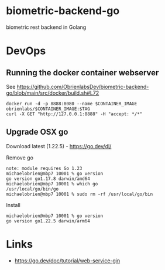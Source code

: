 # biometric-backend-go
biometric rest backend in Golang

# DevOps
## Running the docker container webserver
See https://github.com/ObrienlabsDev/biometric-backend-go/blob/main/src/docker/build.sh#L72
```
docker run -d -p 8888:8080 --name $CONTAINER_IMAGE obrienlabs/$CONTAINER_IMAGE:$TAG
curl -X GET "http://127.0.0.1:8888" -H "accept: */*"
```
## Upgrade OSX go
Download latest (1.22.5) - https://go.dev/dl/

Remove go
```
note: module requires Go 1.23
michaelobrien@mbp7 10001 % go version
go version go1.17.8 darwin/amd64
michaelobrien@mbp7 10001 % which go
/usr/local/go/bin/go
michaelobrien@mbp7 10001 % sudo rm -rf /usr/local/go/bin
```
Install 
```
michaelobrien@mbp7 10001 % go version           
go version go1.22.5 darwin/arm64
```
# Links
- https://go.dev/doc/tutorial/web-service-gin
